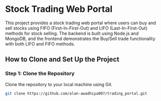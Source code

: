 # Stock Trading Web Portal

This project provides a stock trading web portal where users can buy and sell stocks using FIFO (First-In-First-Out) and LIFO (Last-In-First-Out) methods for stock selling. The backend is built using Node.js and MongoDB, and the frontend demonstrates the Buy/Sell trade functionality with both LIFO and FIFO methods.

## How to Clone and Set Up the Project

### Step 1: Clone the Repository

Clone the repository to your local machine using Git.

```bash
git clone https://github.com/alan-awadhiya007/trading_portal.git
